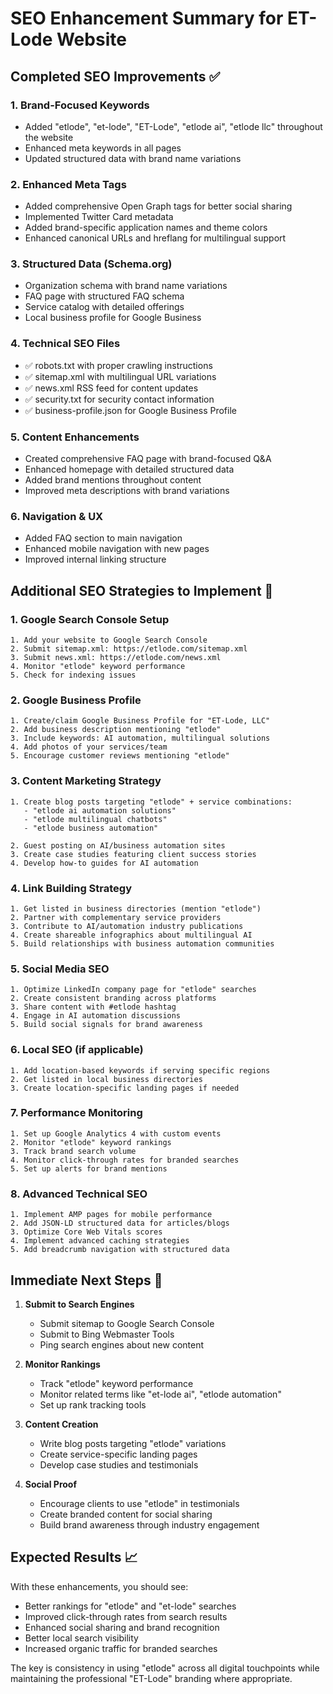 # SEO Enhancement Summary for ET-Lode Website

## Completed SEO Improvements ✅

### 1. **Brand-Focused Keywords**
- Added "etlode", "et-lode", "ET-Lode", "etlode ai", "etlode llc" throughout the website
- Enhanced meta keywords in all pages
- Updated structured data with brand name variations

### 2. **Enhanced Meta Tags**
- Added comprehensive Open Graph tags for better social sharing
- Implemented Twitter Card metadata
- Added brand-specific application names and theme colors
- Enhanced canonical URLs and hreflang for multilingual support

### 3. **Structured Data (Schema.org)**
- Organization schema with brand name variations
- FAQ page with structured FAQ schema
- Service catalog with detailed offerings
- Local business profile for Google Business

### 4. **Technical SEO Files**
- ✅ robots.txt with proper crawling instructions
- ✅ sitemap.xml with multilingual URL variations
- ✅ news.xml RSS feed for content updates
- ✅ security.txt for security contact information
- ✅ business-profile.json for Google Business Profile

### 5. **Content Enhancements**
- Created comprehensive FAQ page with brand-focused Q&A
- Enhanced homepage with detailed structured data
- Added brand mentions throughout content
- Improved meta descriptions with brand variations

### 6. **Navigation & UX**
- Added FAQ section to main navigation
- Enhanced mobile navigation with new pages
- Improved internal linking structure

## Additional SEO Strategies to Implement 🎯

### 1. **Google Search Console Setup**
```
1. Add your website to Google Search Console
2. Submit sitemap.xml: https://etlode.com/sitemap.xml
3. Submit news.xml: https://etlode.com/news.xml
4. Monitor "etlode" keyword performance
5. Check for indexing issues
```

### 2. **Google Business Profile**
```
1. Create/claim Google Business Profile for "ET-Lode, LLC"
2. Add business description mentioning "etlode"
3. Include keywords: AI automation, multilingual solutions
4. Add photos of your services/team
5. Encourage customer reviews mentioning "etlode"
```

### 3. **Content Marketing Strategy**
```
1. Create blog posts targeting "etlode" + service combinations:
   - "etlode ai automation solutions"
   - "etlode multilingual chatbots"
   - "etlode business automation"

2. Guest posting on AI/business automation sites
3. Create case studies featuring client success stories
4. Develop how-to guides for AI automation
```

### 4. **Link Building Strategy**
```
1. Get listed in business directories (mention "etlode")
2. Partner with complementary service providers
3. Contribute to AI/automation industry publications
4. Create shareable infographics about multilingual AI
5. Build relationships with business automation communities
```

### 5. **Social Media SEO**
```
1. Optimize LinkedIn company page for "etlode" searches
2. Create consistent branding across platforms
3. Share content with #etlode hashtag
4. Engage in AI automation discussions
5. Build social signals for brand awareness
```

### 6. **Local SEO (if applicable)**
```
1. Add location-based keywords if serving specific regions
2. Get listed in local business directories
3. Create location-specific landing pages if needed
```

### 7. **Performance Monitoring**
```
1. Set up Google Analytics 4 with custom events
2. Monitor "etlode" keyword rankings
3. Track brand search volume
4. Monitor click-through rates for branded searches
5. Set up alerts for brand mentions
```

### 8. **Advanced Technical SEO**
```
1. Implement AMP pages for mobile performance
2. Add JSON-LD structured data for articles/blogs
3. Optimize Core Web Vitals scores
4. Implement advanced caching strategies
5. Add breadcrumb navigation with structured data
```

## Immediate Next Steps 🚀

1. **Submit to Search Engines**
   - Submit sitemap to Google Search Console
   - Submit to Bing Webmaster Tools
   - Ping search engines about new content

2. **Monitor Rankings**
   - Track "etlode" keyword performance
   - Monitor related terms like "et-lode ai", "etlode automation"
   - Set up rank tracking tools

3. **Content Creation**
   - Write blog posts targeting "etlode" variations
   - Create service-specific landing pages
   - Develop case studies and testimonials

4. **Social Proof**
   - Encourage clients to use "etlode" in testimonials
   - Create branded content for social sharing
   - Build brand awareness through industry engagement

## Expected Results 📈

With these enhancements, you should see:
- Better rankings for "etlode" and "et-lode" searches
- Improved click-through rates from search results
- Enhanced social sharing and brand recognition
- Better local search visibility
- Increased organic traffic for branded searches

The key is consistency in using "etlode" across all digital touchpoints while maintaining the professional "ET-Lode" branding where appropriate.
